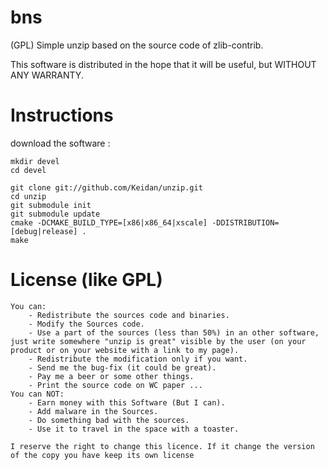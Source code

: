 bns
===

(GPL) Simple unzip based on the source code of zlib-contrib.

This software is distributed in the hope that it will be useful, but WITHOUT ANY WARRANTY.

Instructions
============


download the software :

	mkdir devel
	cd devel
	
	git clone git://github.com/Keidan/unzip.git
	cd unzip
	git submodule init
	git submodule update
	cmake -DCMAKE_BUILD_TYPE=[x86|x86_64|xscale] -DDISTRIBUTION=[debug|release] .
	make
  

License (like GPL)
==================

	You can:
		- Redistribute the sources code and binaries.
		- Modify the Sources code.
		- Use a part of the sources (less than 50%) in an other software, just write somewhere "unzip is great" visible by the user (on your product or on your website with a link to my page).
		- Redistribute the modification only if you want.
		- Send me the bug-fix (it could be great).
		- Pay me a beer or some other things.
		- Print the source code on WC paper ...
	You can NOT:
		- Earn money with this Software (But I can).
		- Add malware in the Sources.
		- Do something bad with the sources.
		- Use it to travel in the space with a toaster.
	
	I reserve the right to change this licence. If it change the version of the copy you have keep its own license
